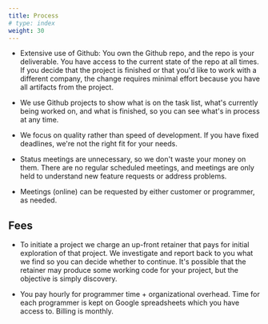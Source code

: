 ```yaml
---
title: Process
# type: index
weight: 30
---
```


-   Extensive use of Github: You own the Github repo, and the repo is
    your deliverable. You have access to the current state of the repo
    at all times. If you decide that the project is finished or that
    you'd like to work with a different company, the change requires
    minimal effort because you have all artifacts from the project.

-   We use Github projects to show what is on the task list, what's
    currently being worked on, and what is finished, so you can see
    what's in process at any time.

-   We focus on quality rather than speed of development. If you have
    fixed deadlines, we're not the right fit for your needs.

-   Status meetings are unnecessary, so we don't waste your money on them.
    There are no regular scheduled meetings, and meetings are only held to
    understand new feature requests or address problems.

-   Meetings (online) can be requested by either customer or programmer, as
    needed.

## Fees

-   To initiate a project we charge an up-front retainer that pays for initial
    exploration of that project. We investigate and report back to you what
    we find so you can decide whether to continue. It's possible that the retainer
    may produce some working code for your project, but the objective is simply
    discovery.

-   You pay hourly for programmer time + organizational overhead. Time
    for each programmer is kept on Google spreadsheets which you have
    access to. Billing is monthly.

